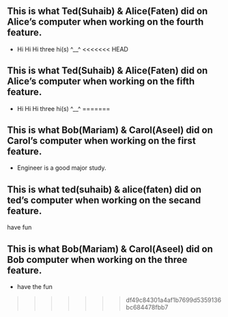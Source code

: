 
## This is what Ted(Suhaib) & Alice(Faten) did on Alice’s computer when working on the fourth feature.
- Hi Hi Hi three hi(s) ^__^
<<<<<<< HEAD
## This is what Ted(Suhaib) & Alice(Faten) did on Alice’s computer when working on the fifth feature.
- Hi Hi Hi three hi(s) ^__^
=======
## This is what Bob(Mariam) & Carol(Aseel) did on Carol’s computer when working on the first feature.
- Engineer is a good major study.
 ## This is what ted(suhaib) & alice(faten) did on ted’s computer when working on the secand feature. 
 have fun
 ## This is what Bob(Mariam) & Carol(Aseel) did on Bob computer when working on the three feature.
 -  have the fun


>>>>>>> df49c84301a4af1b7699d5359136bc684478fbb7

